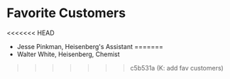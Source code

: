 # Favorite Customers
<<<<<<< HEAD
* Jesse Pinkman, Heisenberg's Assistant
=======
* Walter White, Heisenberg, Chemist
>>>>>>> c5b531a (K: add fav customers)
